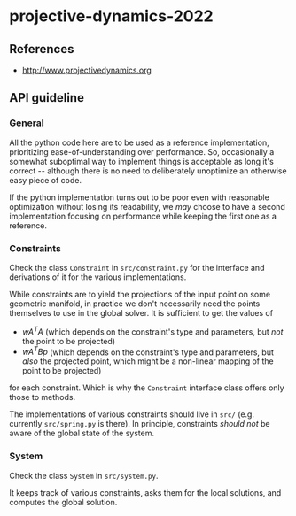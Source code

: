 # projective-dynamics-2022

## References
* http://www.projectivedynamics.org

## API guideline

### General
All the python code here are to be used as a reference implementation, prioritizing ease-of-understanding over performance. So, occasionally a somewhat suboptimal way to implement things is acceptable as long it's correct -- although there is no need to deliberately unoptimize an otherwise easy piece of code.

If the python implementation turns out to be poor even with reasonable optimization without losing its readability, we *may* choose to have a second implementation focusing on performance while keeping the first one as a reference.

### Constraints
Check the class `Constraint` in `src/constraint.py` for the interface and derivations of it for the various implementations.

While constraints are to yield the projections of the input point on some geometric manifold, in practice we don't necessarily need the points themselves to use in the global solver. It is sufficient to get the values of

* $wA^TA$ (which depends on the constraint's type and parameters, but *not* the point to be projected)
* $wA^TBp$ (which depends on the constraint's type and parameters, but *also* the projected point, which might be a non-linear mapping of the point to be projected)

for each constraint. Which is why the `Constraint` interface class offers only those to methods.

The implementations of various constraints should live in `src/` (e.g. currently `src/spring.py` is there). In principle, constraints *should not* be aware of the global state of the system.

### System
Check the class `System` in `src/system.py`.

It keeps track of various constraints, asks them for the local solutions, and computes the global solution.
